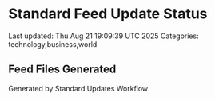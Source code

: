 # Standard Feed Update Status
Last updated: Thu Aug 21 19:09:39 UTC 2025
Categories: technology,business,world

## Feed Files Generated

Generated by Standard Updates Workflow
